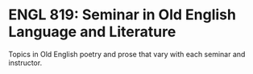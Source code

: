 # ENGL 819: Seminar in Old English Language and Literature

Topics in Old English poetry and prose that vary with each seminar and instructor.